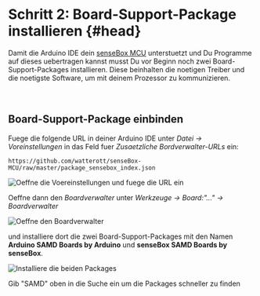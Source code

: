 # Schritt 2: Board-Support-Package installieren {#head}

<div class="description">Damit die Arduino IDE dein <a href="../komponenten/sensebox-mcu.html">senseBox MCU</a> unterstuetzt und Du Programme auf dieses uebertragen kannst musst Du vor Beginn noch zwei Board-Support-Packages installieren. Diese beinhalten die noetigen Treiber und die noetigste Software, um mit deinem Prozessor zu kommunizieren.</div>
<div class="line">
    <br>
    <br>
</div>

## Board-Support-Package einbinden 

Fuege die folgende URL in deiner Arduino IDE unter *Datei -> Voreinstellungen* in das Feld fuer *Zusaetzliche Bordverwalter-URLs* ein:
```
https://github.com/watterott/senseBox-MCU/raw/master/package_sensebox_index.json
```

![Oeffne die Voereinstellungen und fuege die URL ein](https://github.com/sensebox/books-v2/blob/edu/pictures/ardu1.PNG?raw=true)

Oeffne dann den *Boardverwalter* unter *Werkzeuge -> Board:"..." -> Boardverwalter* 

![Oeffne den Boardverwalter](https://github.com/sensebox/books-v2/blob/edu/pictures/screenshot%20arduino2.PNG?raw=true)

und installiere dort die zwei Board-Support-Packages mit den Namen **Arduino SAMD Boards by Arduino** und **senseBox SAMD Boards by senseBox**.

![Installiere die beiden Packages](https://github.com/sensebox/books-v2/blob/edu/pictures/screenshot%20arduino3.PNG?raw=true)

<div class="box_info">
    <i class="fa fa-info fa-fw" aria-hidden="true" style="color: #42acf3;"></i>
  Gib "SAMD" oben in die Suche ein um die Packages schneller zu finden
</div>












